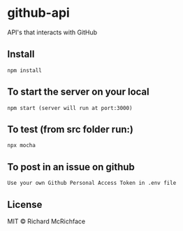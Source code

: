 # github-api

API's that interacts with GitHub

## Install 

```
npm install 
```

## To start the server on your local

```
npm start (server will run at port:3000)
```

## To test (from src folder run:)

```
npx mocha
```

## To post in an issue on github 

```
Use your own Github Personal Access Token in .env file
```

## License

MIT © Richard McRichface
